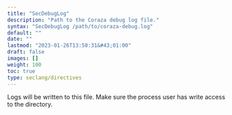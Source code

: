 ```yaml
---
title: "SecDebugLog"
description: "Path to the Coraza debug log file."
syntax: "SecDebugLog /path/to/coraza-debug.log"
default: ""
date: ""
lastmod: "2023-01-26T13:50:31&#43;01:00"
draft: false
images: []
weight: 100
toc: true
type: seclang/directives
---
```


Logs will be written to this file. Make sure the process user has write access to the directory.


